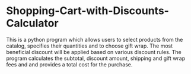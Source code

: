 # Shopping-Cart-with-Discounts-Calculator
This is a python program which allows users to select products from the catalog, specifies their quantities and to choose gift wrap. The most beneficial discount will be applied based on various discount rules. The program calculates the subtotal, discount amount, shipping and gift wrap fees and and provides a total cost for the purchase.
